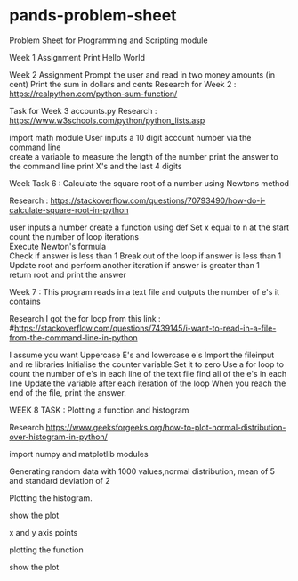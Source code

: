 # pands-problem-sheet
Problem Sheet for Programming and Scripting module

Week 1 Assignment
Print Hello World

Week 2 Assignment
Prompt the user and read in two money amounts (in cent)
Print the sum in dollars and cents
Research for Week 2 : https://realpython.com/python-sum-function/

Task for Week 3 accounts.py
Research : https://www.w3schools.com/python/python_lists.asp

import math module
User inputs a 10 digit account number via the command line  
create a variable to measure the length of the number
print the answer to the command line
print X's and the last 4 digits


Week Task 6 : Calculate the square root of a number using Newtons method

Research : https://stackoverflow.com/questions/70793490/how-do-i-calculate-square-root-in-python

user inputs a number
create a function using def 
Set x equal to n at the start
count the number of loop iterations     
Execute Newton's formula        
Check if answer is less than 1
Break out of the loop if answer is less than 1
Update root and perform another iteration if answer is greater than 1          
return root and print the answer


Week 7 : This program reads in a text file and outputs the number of e's it contains

Research
I got the for loop from this link :
#https://stackoverflow.com/questions/7439145/i-want-to-read-in-a-file-from-the-command-line-in-python

I assume you want Uppercase E's and lowercase e's
Import the fileinput and re libraries
Initialise the counter variable.Set it to zero
Use a for loop to count the number of e's in each line of the text file
find all of the e's in each line
Update the variable after each iteration of the loop
When you reach the end of the file, print the answer.

WEEK 8 TASK : Plotting a function and histogram

Research
https://www.geeksforgeeks.org/how-to-plot-normal-distribution-over-histogram-in-python/

import numpy and matplotlib modules
 
Generating random data with  1000 values,normal distribution, mean of 5 and standard deviation of 2 
  
Plotting the histogram.

show the plot  

x and y axis points

plotting the function

show the plot
